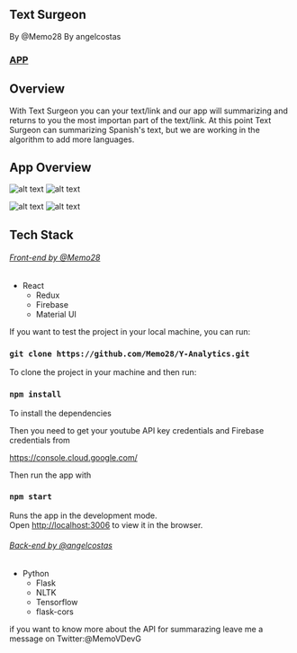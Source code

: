 ## Text Surgeon

By @Memo28
By angelcostas

### [APP](https://text-summarazing.herokuapp.com)

## Overview

With Text Surgeon you can your text/link and our app will summarizing and returns to you the most importan part of the text/link. At this point Text Surgeon can summarizing Spanish's text, but we are working in the algorithm to add more languages.

## App Overview
![alt text](https://res.cloudinary.com/memovdg/image/upload/c_scale,w_400/v1573793123/1_gn88ta.png) ![alt text](https://res.cloudinary.com/memovdg/image/upload/c_scale,w_400/v1573793117/2_vpru3k.png)


![alt text](https://res.cloudinary.com/memovdg/image/upload/c_scale,w_400/v1573793124/3_zqyf9x.png) ![alt text](https://res.cloudinary.com/memovdg/image/upload/c_scale,w_400/v1573793128/4_xlgizw.png)


## Tech Stack

###### [Front-end by @Memo28](https://github.com/Memo28/Y-Analytics)
* React
  * Redux
  * Firebase
  * Material UI
 
 If you want to test the project in your local machine, you can run:
 
### `git clone https://github.com/Memo28/Y-Analytics.git`

To clone the project in your machine and then run:

 ### `npm install`

To install the dependencies

Then you need to get your youtube API key credentials and Firebase credentials from

https://console.cloud.google.com/

Then run the app with

### `npm start`
Runs the app in the development mode.<br>
Open [http://localhost:3006](http://localhost:3006) to view it in the browser.

###### [Back-end by @angelcostas](https://github.com/Memo28/api-text-summarazing)
* Python
  * Flask
  * NLTK
  * Tensorflow
  * flask-cors
  
 if you want to know more about the API for summarazing leave me a message on Twitter:@MemoVDevG

